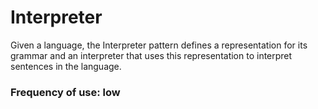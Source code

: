 # Interpreter

Given a language, the Interpreter pattern defines a representation for its grammar
and an interpreter that uses this representation to interpret sentences in the language.

### Frequency of use: low